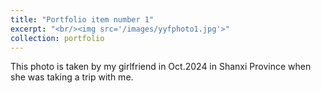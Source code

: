 ```yaml
---
title: "Portfolio item number 1"
excerpt: "<br/><img src='/images/yyfphoto1.jpg'>"
collection: portfolio
---
```


This photo is taken by my girlfriend in Oct.2024 in Shanxi Province when she was taking a trip with me.

